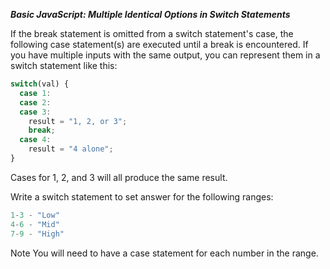 ***Basic JavaScript: Multiple Identical Options in Switch Statements***

If the break statement is omitted from a switch statement's case, the following case statement(s) are executed until a break is encountered. If you have multiple inputs with the same output, you can represent them in a switch statement like this:

```javascript
switch(val) {
  case 1:
  case 2:
  case 3:
    result = "1, 2, or 3";
    break;
  case 4:
    result = "4 alone";
}
```

Cases for 1, 2, and 3 will all produce the same result.


Write a switch statement to set answer for the following ranges:

```javascript
1-3 - "Low"
4-6 - "Mid"
7-9 - "High"
```

Note
You will need to have a case statement for each number in the range.

